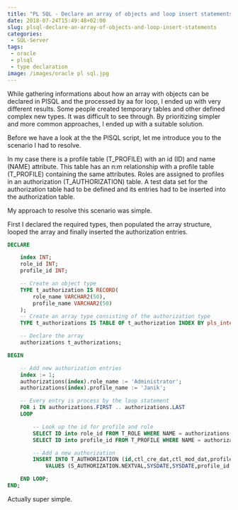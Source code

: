 ```yaml
---
title: "PL SQL - Declare an array of objects and loop insert statements"
date: 2018-07-24T15:49:48+02:00
slug: plsql-declare-an-array-of-objects-and-loop-insert-statements
categories:
 - SQL-Server
tags:
 - oracle
 - plsql
 - type declaration
image: /images/oracle pl sql.jpg
---
```


While gathering informations about how an array with objects can be declared in PlSQL and the processed by aa for loop, I ended up with very different results. Some people created temporary tables and other defined complex new types. It was difficult to see through. By prioritizing simpler and more common approaches, I ended up with a suitable solution.

Before we have a look at the the PlSQL script, let me introduce you to the scenario I had to resolve.
<!--more-->

In my case there is a profile table (T_PROFILE) with an id (ID) and name (NAME) attribute. This table has an n:m relationship with a profile table (T_PROFILE) containing the same attributes. Roles are assigned to profiles in an authorization (T_AUTHORIZATION) table. A test data set for the authorization table had to be defined and its entries had to be inserted into the authorization table.

My approach to resolve this scenario was simple.

First I declared the required types, then populated the array structure, looped the array and finally inserted the authorization entries.

```sql
DECLARE

    index INT;
	role_id INT;
	profile_id INT;

    -- Create an object type
	TYPE t_authorization IS RECORD(
        role_name VARCHAR2(50),
        profile_name VARCHAR2(50)
	);
    -- Create an array type consisting of the authorization type
	TYPE t_authorizations IS TABLE OF t_authorization INDEX BY pls_integer;

    -- Declare the array
	authorizations t_authorizations;

BEGIN

	-- Add new authorization entries
	index := 1;
	authorizations(index).role_name := 'Administrator';
	authorizations(index).profile_name := 'Janik';

	-- Every entry is process by the loop statement
	FOR i IN authorizations.FIRST .. authorizations.LAST
	LOOP

        -- Look up the id for profile and role
		SELECT ID into role_id FROM T_ROLE WHERE NAME = authorizations(i).role_name;
		SELECT ID into profile_id FROM T_PROFILE WHERE NAME = authorizations(i).profile_name;

        -- Add a new authorization
		INSERT INTO T_AUTHORIZATION (id,ctl_cre_dat,ctl_mod_dat,profile_id,role_id)
			VALUES (S_AUTHORIZATION.NEXTVAL,SYSDATE,SYSDATE,profile_id,role_id);

	END LOOP;
END;
```

Actually super simple.